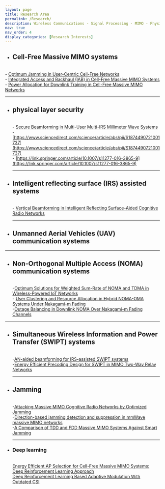```yaml
---
layout: page
title: Research Area
permalink: /Research/
description: Wireless Communications - Signal Processing - MIMO - Physical Layer Security
nav: true
nav_order: 4
display_categories: [Research Interests]
---
```


- ## Cell-Free Massive MIMO systems
<br>  - [Optimum Jamming in User-Centric Cell-Free Networks](https://ieeexplore.ieee.org/abstract/document/10012721)
    <br> -  [Integrated Access and Backhaul (IAB) in Cell-Free Massive MIMO Systems](https://ieeexplore.ieee.org/abstract/document/10177930)
    <br>-   [Power Allocation for Downlink Training in Cell-Free Massive MIMO Networks](https://ieeexplore.ieee.org/abstract/document/9345873)
    
  ---
  
- ## physical layer security
     <br> - [Secure Beamforming in Multi-User Multi-IRS Millimeter Wave Systems](https://ieeexplore.ieee.org/abstract/document/10032287/)
    <br>  - [https://www.sciencedirect.com/science/article/abs/pii/S1874490721001737](https://www.sciencedirect.com/science/article/abs/pii/S1874490721001737)
    <br>  - [https://link.springer.com/article/10.1007/s11277-016-3865-9](https://link.springer.com/article/10.1007/s11277-016-3865-9)
  
   ---
  
- ## Intelligent reflecting surface (IRS) assisted systems
     <br> - [Vertical Beamforming in Intelligent Reflecting Surface-Aided Cognitive Radio Networks](https://ieeexplore.ieee.org/abstract/document/9447800)
  
  ---
  
-  ## Unmanned Aerial Vehicles (UAV) communication systems
 
 ---
-  ## Non-Orthogonal Multiple Access (NOMA) communication systems
     <br> -[Optimum Solutions for Weighted Sum-Rate of NOMA and TDMA in Wireless-Powered IoT Networks](https://ieeexplore.ieee.org/document/10190080)
     <br> - [User Clustering and Resource Allocation in Hybrid NOMA-OMA Systems Under Nakagami-m Fading](https://ieeexplore.ieee.org/abstract/document/9751108)
     <br> -[Outage Balancing in Downlink NOMA Over Nakagami-m Fading Channels](https://ieeexplore.ieee.org/abstract/document/9490628/)
   
  ---
- ## Simultaneous Wireless Information and Power Transfer (SWIPT) systems
     <br> -[AN-aided beamforming for IRS-assisted SWIPT systems](https://www.sciencedirect.com/science/article/abs/pii/S1874490722001203)
  <br> -[Energy Efficient Precoding Design for SWIPT in MIMO Two-Way Relay Networks](https://ieeexplore.ieee.org/abstract/document/7876801)
  
  ---
- ## Jamming
     <br> -[Attacking Massive MIMO Cognitive Radio Networks by Optimized Jamming](https://ieeexplore.ieee.org/abstract/document/9542983)
    <br> -[Direction-based jamming detection and suppression in mmWave massive MIMO networks](https://ietresearch.onlinelibrary.wiley.com/doi/full/10.1049/cmu2.12190)
  <br> -[A Comparison of TDD and FDD Massive MIMO Systems Against Smart Jamming](https://ieeexplore.ieee.org/abstract/document/9064726/)
  
  ---
- ### Deep learning
   <br>[Energy Efficient AP Selection for Cell-Free Massive MIMO Systems: Deep Reinforcement Learning Approach](https://ieeexplore.ieee.org/abstract/document/9849036)
    <br>[Deep Reinforcement Learning Based Adaptive Modulation With Outdated CSI](https://ieeexplore.ieee.org/abstract/document/9490648)

